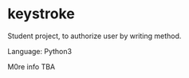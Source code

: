 # keystroke
Student project, to authorize user by writing method.

Language: Python3

M0re info TBA
